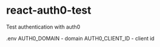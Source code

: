 # react-auth0-test
Test authentication with auth0

.env
AUTH0_DOMAIN - domain
AUTH0_CLIENT_ID - client id